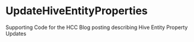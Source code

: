 # UpdateHiveEntityProperties
Supporting Code for the HCC Blog posting describing Hive Entity Property Updates
